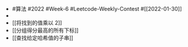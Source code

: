 - #算法 #2022 #Week-6 #Leetcode-Weekly-Contest #[[2022-01-30]]
-
- [[将找到的值乘以 2]]
- [[分组得分最高的所有下标]]
- [[查找给定哈希值的子串]]
